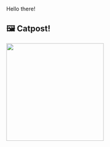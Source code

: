 Hello there!



## 🖼️ Catpost!

<sub>
    <img src="https://cdn2.thecatapi.com/images/zHxHwWeU_.jpg" height="256">
</sub>

